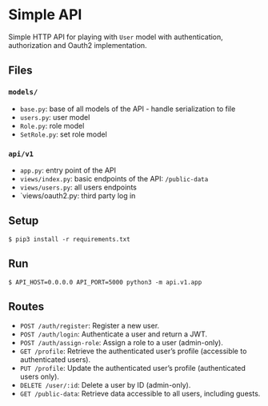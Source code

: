 # Simple API

Simple HTTP API for playing with `User` model with authentication, authorization and Oauth2 implementation.


## Files

### `models/`

- `base.py`: base of all models of the API - handle serialization to file
- `users.py`: user model
- `Role.py`: role model
- `SetRole.py`: set role model

### `api/v1`

- `app.py`: entry point of the API
- `views/index.py`: basic endpoints of the API: `/public-data`
- `views/users.py`: all users endpoints
- `views/oauth2.py: third party log in


## Setup

```
$ pip3 install -r requirements.txt
```


## Run

```
$ API_HOST=0.0.0.0 API_PORT=5000 python3 -m api.v1.app
```


## Routes

- `POST /auth/register`: Register a new user.
- `POST /auth/login`: Authenticate a user and return a JWT.
- `POST /auth/assign-role`: Assign a role to a user (admin-only).
- `GET /profile`: Retrieve the authenticated user’s profile (accessible to authenticated users).
- `PUT /profile`: Update the authenticated user’s profile (authenticated users only).
- `DELETE /user/:id`: Delete a user by ID (admin-only).
- `GET /public-data`: Retrieve data accessible to all users, including guests.
